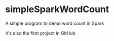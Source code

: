 # simpleSparkWordCount
A simple program to demo word count in Spark

It's also the first project in GitHub
